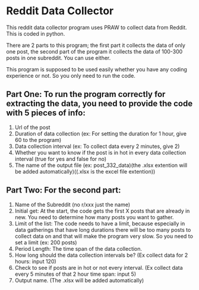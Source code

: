 # Reddit Data Collector

This reddit data collector program uses PRAW to collect data from Reddit. This is coded in python.

There are 2 parts to this program; the first part it collects the data of only one post, the second part of the program it collects the data of 100-300 posts in one subreddit. You can use either.

This program is supposed to be used easily whether you have any coding experience or not. So you only need to run the code.

## Part One: To run the program correctly for extracting the data, you need to provide the code with 5 pieces of info: 

1. Url of the post
2. Duration of data collection (ex: For setting the duration for 1 hour, give 60 to the program)
3. Data collection interval (ex: To collect data every 2 minutes, give 2)
4. Whether you want to know if the post is in hot in every data collection interval (true for yes and false for no)
5. The name of the output file (ex: post_332_data)(the .xlsx extention will be added automatically)((.xlsx is the excel file extention))

## Part Two: For the second part:

1. Name of the Subreddit (no r/xxx just the name)
2. Initial get: At the start, the code gets the first X posts that are already in new. You need to determine how many posts you want to gather.
3. Limit of the list: The code needs to have a limit, because especially in data gatherings that have long durations there will be too many posts to collect data on and that will make the program very slow. So you need to set a limit (ex: 200 posts)
4. Period Length: The time span of the data collection.
5. How long should the data collection intervals be? (Ex collect data for 2 hours: input 120)
6. Check to see if posts are in hot or not every interval. (Ex collect data every 5 minutes of that 2 hour time span: input 5)
7. Output name. (The .xlsx will be added automatically)
